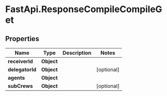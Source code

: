 # FastApi.ResponseCompileCompileGet

## Properties

Name | Type | Description | Notes
------------ | ------------- | ------------- | -------------
**receiverId** | **Object** |  | 
**delegatorId** | **Object** |  | [optional] 
**agents** | **Object** |  | 
**subCrews** | **Object** |  | [optional] 



